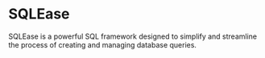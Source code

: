 # SQLEase
SQLEase is a powerful SQL framework designed to simplify and streamline the process of creating and managing database queries.

